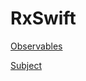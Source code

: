 # RxSwift

[Observables](RxSwift%209de655eb46c44b4ab922675456682e2d/Observables%20bf2a2a9c88fa4d6e826e581f818033eb.md)

[Subject](RxSwift%209de655eb46c44b4ab922675456682e2d/Subject%209eeb25a78d9144cead5642c03572a8d2.md)